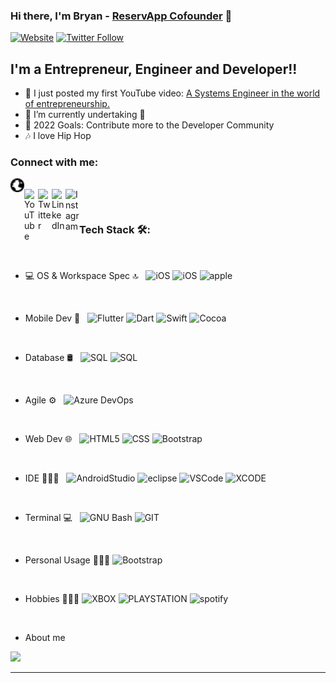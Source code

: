 ### Hi there, I'm Bryan -  [ReservApp Cofounder][website] 👋 

[![Website](https://img.shields.io/website?label=reservapp.app&style=for-the-badge&url=https%3A%2F%2Fcodestackr.com)](https://www.reservapp.app/)
[![Twitter Follow](https://img.shields.io/twitter/follow/bryanv_h?color=1DA1F2&logo=twitter&style=for-the-badge)](https://twitter.com/intent/follow?original_referer=https%3A%2F%2Fgithub.com%2Fbryanv_h&screen_name=bryanv_h)

## I'm a Entrepreneur, Engineer and Developer!!

- 🔭 I just posted my first YouTube video: [A Systems Engineer in the world of entrepreneurship.][course]
- 🌱 I’m currently undertaking 🤣
- 🥅 2022 Goals: Contribute more to the Developer Community
- 🎶 I love Hip Hop



### Connect with me:

[<img align="left" alt="reservapp.app" width="22px" src="https://raw.githubusercontent.com/iconic/open-iconic/master/svg/globe.svg" />][website]  
[<img align="left" alt="YouTube" width="22px" src="https://cdn.jsdelivr.net/npm/simple-icons@v3/icons/youtube.svg" />][youtube] 
[<img align="left" alt="Twitter" width="22px" src="https://cdn.jsdelivr.net/npm/simple-icons@v3/icons/twitter.svg" />][twitter] 
[<img align="left" alt="LinkedIn" width="22px" src="https://cdn.jsdelivr.net/npm/simple-icons@v3/icons/linkedin.svg" />][linkedin] 
[<img align="left" alt="Instagram" width="22px" src="https://cdn.jsdelivr.net/npm/simple-icons@v3/icons/instagram.svg" />][instagram] 


<br />

### Tech Stack 🛠:

<br />

- 💻 OS & Workspace Spec 🔝 &nbsp;
  ![iOS](https://img.shields.io/badge/iOS-000000?style=for-the-badge&logo=ios&logoColor=white)
  ![iOS](https://img.shields.io/badge/mac%20os-000000?style=for-the-badge&logo=apple&logoColor=white)
  ![apple](https://img.shields.io/badge/Apple-Apple_Silicon-FFFFFF?style=for-the-badge&logo=apple&logoColor=white)
<br />

- Mobile Dev 📱 &nbsp;
  ![Flutter](https://img.shields.io/badge/Flutter-%2302569B.svg?style=for-the-badge&logo=Flutter&logoColor=white)
  ![Dart](https://img.shields.io/badge/dart-%230175C2.svg?style=for-the-badge&logo=dart&logoColor=white)
  ![Swift](https://img.shields.io/badge/Swift-FA7343?style=for-the-badge&logo=swift&logoColor=white)
  ![Cocoa](https://img.shields.io/badge/cocoapods-FA2A02?style=for-the-badge&logo=cocoapods&logoColor=white
)
  

<br />



- Database 🛢 &nbsp;
  ![SQL](https://img.shields.io/badge/Microsoft_SQL_Server-CC2927?style=for-the-badge&logo=microsoft-sql-server&logoColor=white)
  ![SQL](https://img.shields.io/badge/MongoDB-4EA94B?style=for-the-badge&logo=mongodb&logoColor=white
)

<br />

- Agile ⚙️ &nbsp;
  ![Azure DevOps](https://img.shields.io/badge/azure-%230072C6.svg?style=for-the-badge&logo=azure-devops&logoColor=white)

  <br />
  
- Web Dev 🌐 &nbsp;
  ![HTML5](https://img.shields.io/badge/html5-%23E34F26.svg?style=for-the-badge&logo=html5&logoColor=white)
  ![CSS](https://img.shields.io/badge/css3-%231572B6.svg?style=for-the-badge&logo=css3&logoColor=white)
  ![Bootstrap](https://img.shields.io/badge/bootstrap-%23563D7C.svg?style=for-the-badge&logo=bootstrap&logoColor=white)

  <br/>


- IDE 👨🏻‍💻 &nbsp;
  ![AndroidStudio](	https://img.shields.io/badge/Android_Studio-3DDC84?style=for-the-badge&logo=android-studio&logoColor=white)
  ![eclipse](https://img.shields.io/badge/Eclipse-2C2255?style=for-the-badge&logo=eclipse&logoColor=white)
  ![VSCode](https://img.shields.io/badge/Visual_Studio_Code-0078D4?style=for-the-badge&logo=visual%20studio%20code&logoColor=white)
  ![XCODE](https://img.shields.io/badge/Xcode-007ACC?style=flat-square&logo=Xcode&logoColor=white)

  <br/>
  

- Terminal 💻 &nbsp;
  ![GNU Bash](https://img.shields.io/badge/GNU%20Bash-4EAA25?style=for-the-badge&logo=GNU%20Bash&logoColor=white)
  ![GIT](	https://img.shields.io/badge/GIT-E44C30?style=for-the-badge&logo=git&logoColor=white)
  

  <br/>  

- Personal Usage 🧑🏻‍💻 
![Bootstrap](https://img.shields.io/badge/Trello-0052CC?style=for-the-badge&logo=trello&logoColor=white)
 
 <br/>

- Hobbies 🧑🏻‍💻 
![XBOX](https://img.shields.io/badge/Xbox-107C10?style=for-the-badge&logo=xbox&logoColor=white)
![PLAYSTATION](https://img.shields.io/badge/PlayStation-003791?style=for-the-badge&logo=playstation&logoColor=white)
![spotify](	https://img.shields.io/badge/Spotify-1ED760?&style=for-the-badge&logo=spotify&logoColor=white)

<br />

- About me 

![](https://github-readme-stats.vercel.app/api/top-langs/?username=BryanVazquezHdez)



---



[website]: https://www.reservapp.app/
[course]: https://www.youtube.com/watch?v=a6_0qcHAggw
[twitter]: https://twitter.com/bryanv_h
[youtube]: https://www.youtube.com/c/Emprendamos
[instagram]: https://www.instagram.com/bavh_/
[linkedin]: https://www.linkedin.com/in/bryanvazquezh/
[webdevplaylist]: https://www.youtube.com/playlist?list=PLkwxH9e_vrAJ0WbEsFA9W3I1W-g_BTsbt
[jsplaylist]: https://www.youtube.com/playlist?list=PLkwxH9e_vrALRJKu7wfXby3MKeflhTu6B
[cssplaylist]: https://www.youtube.com/playlist?list=PLkwxH9e_vrALSdvZuEh6gqQdmDoDIoqz4
[reactplaylist]: https://www.youtube.com/playlist?list=PLkwxH9e_vrAK4TdffpxKY3QGyHCpxFcQ0
[spotify]: 	https://img.shields.io/badge/Spotify-1ED760?&style=for-the-badge&logo=spotify&logoColor=white
